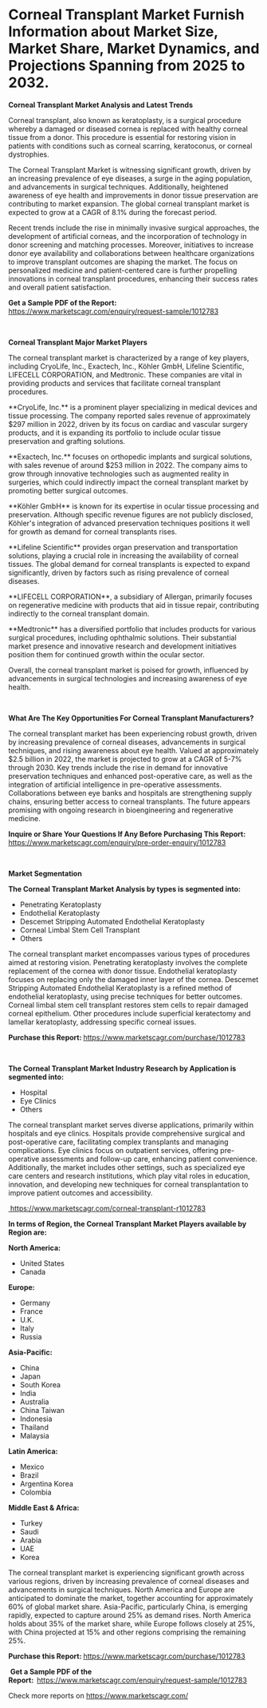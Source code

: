 <p><h1>Corneal Transplant Market Furnish Information about Market Size, Market Share, Market Dynamics, and Projections Spanning from 2025 to 2032.</h1></p><p><strong>Corneal Transplant Market Analysis and Latest Trends</strong></p>
<p><p>Corneal transplant, also known as keratoplasty, is a surgical procedure whereby a damaged or diseased cornea is replaced with healthy corneal tissue from a donor. This procedure is essential for restoring vision in patients with conditions such as corneal scarring, keratoconus, or corneal dystrophies. </p><p>The Corneal Transplant Market is witnessing significant growth, driven by an increasing prevalence of eye diseases, a surge in the aging population, and advancements in surgical techniques. Additionally, heightened awareness of eye health and improvements in donor tissue preservation are contributing to market expansion. The global corneal transplant market is expected to grow at a CAGR of 8.1% during the forecast period. </p><p>Recent trends include the rise in minimally invasive surgical approaches, the development of artificial corneas, and the incorporation of technology in donor screening and matching processes. Moreover, initiatives to increase donor eye availability and collaborations between healthcare organizations to improve transplant outcomes are shaping the market. The focus on personalized medicine and patient-centered care is further propelling innovations in corneal transplant procedures, enhancing their success rates and overall patient satisfaction.</p></p>
<p><strong>Get a Sample PDF of the Report:&nbsp;</strong> <a href="https://www.marketscagr.com/enquiry/request-sample/1012783?utm_campaign=2194&utm_medium=2&utm_source=Github&utm_content=ia&utm_term=07032025&utm_id=corneal-transplant">https://www.marketscagr.com/enquiry/request-sample/1012783</a></p>
<p>&nbsp;</p>
<p><strong>Corneal Transplant Major Market Players</strong></p>
<p><p>The corneal transplant market is characterized by a range of key players, including CryoLife, Inc., Exactech, Inc., Köhler GmbH, Lifeline Scientific, LIFECELL CORPORATION, and Medtronic. These companies are vital in providing products and services that facilitate corneal transplant procedures.</p><p>**CryoLife, Inc.** is a prominent player specializing in medical devices and tissue processing. The company reported sales revenue of approximately $297 million in 2022, driven by its focus on cardiac and vascular surgery products, and it is expanding its portfolio to include ocular tissue preservation and grafting solutions.</p><p>**Exactech, Inc.** focuses on orthopedic implants and surgical solutions, with sales revenue of around $253 million in 2022. The company aims to grow through innovative technologies such as augmented reality in surgeries, which could indirectly impact the corneal transplant market by promoting better surgical outcomes.</p><p>**Köhler GmbH** is known for its expertise in ocular tissue processing and preservation. Although specific revenue figures are not publicly disclosed, Köhler's integration of advanced preservation techniques positions it well for growth as demand for corneal transplants rises.</p><p>**Lifeline Scientific** provides organ preservation and transportation solutions, playing a crucial role in increasing the availability of corneal tissues. The global demand for corneal transplants is expected to expand significantly, driven by factors such as rising prevalence of corneal diseases.</p><p>**LIFECELL CORPORATION**, a subsidiary of Allergan, primarily focuses on regenerative medicine with products that aid in tissue repair, contributing indirectly to the corneal transplant domain.</p><p>**Medtronic** has a diversified portfolio that includes products for various surgical procedures, including ophthalmic solutions. Their substantial market presence and innovative research and development initiatives position them for continued growth within the ocular sector. </p><p>Overall, the corneal transplant market is poised for growth, influenced by advancements in surgical technologies and increasing awareness of eye health.</p></p>
<p>&nbsp;</p>
<p><strong>What Are The Key Opportunities For Corneal Transplant Manufacturers?</strong></p>
<p><p>The corneal transplant market has been experiencing robust growth, driven by increasing prevalence of corneal diseases, advancements in surgical techniques, and rising awareness about eye health. Valued at approximately $2.5 billion in 2022, the market is projected to grow at a CAGR of 5-7% through 2030. Key trends include the rise in demand for innovative preservation techniques and enhanced post-operative care, as well as the integration of artificial intelligence in pre-operative assessments. Collaborations between eye banks and hospitals are strengthening supply chains, ensuring better access to corneal transplants. The future appears promising with ongoing research in bioengineering and regenerative medicine.</p></p>
<p><strong>Inquire or Share Your Questions If Any Before Purchasing This Report:</strong> <a href="https://www.marketscagr.com/enquiry/pre-order-enquiry/1012783?utm_campaign=2194&utm_medium=2&utm_source=Github&utm_content=ia&utm_term=07032025&utm_id=corneal-transplant">https://www.marketscagr.com/enquiry/pre-order-enquiry/1012783</a></p>
<p>&nbsp;</p>
<p><strong>Market Segmentation</strong></p>
<p><strong>The Corneal Transplant Market Analysis by types is segmented into:</strong></p>
<p><ul><li>Penetrating Keratoplasty</li><li>Endothelial Keratoplasty</li><li>Descemet Stripping Automated Endothelial Keratoplasty</li><li>Corneal Limbal Stem Cell Transplant</li><li>Others</li></ul></p>
<p><p>The corneal transplant market encompasses various types of procedures aimed at restoring vision. Penetrating keratoplasty involves the complete replacement of the cornea with donor tissue. Endothelial keratoplasty focuses on replacing only the damaged inner layer of the cornea. Descemet Stripping Automated Endothelial Keratoplasty is a refined method of endothelial keratoplasty, using precise techniques for better outcomes. Corneal limbal stem cell transplant restores stem cells to repair damaged corneal epithelium. Other procedures include superficial keratectomy and lamellar keratoplasty, addressing specific corneal issues.</p></p>
<p><strong>Purchase this Report:&nbsp;</strong><a href="https://www.marketscagr.com/purchase/1012783?utm_campaign=2194&utm_medium=2&utm_source=Github&utm_content=ia&utm_term=07032025&utm_id=corneal-transplant">https://www.marketscagr.com/purchase/1012783</a></p>
<p>&nbsp;</p>
<p><strong>The Corneal Transplant Market Industry Research by Application is segmented into:</strong></p>
<p><ul><li>Hospital</li><li>Eye Clinics</li><li>Others</li></ul></p>
<p><p>The corneal transplant market serves diverse applications, primarily within hospitals and eye clinics. Hospitals provide comprehensive surgical and post-operative care, facilitating complex transplants and managing complications. Eye clinics focus on outpatient services, offering pre-operative assessments and follow-up care, enhancing patient convenience. Additionally, the market includes other settings, such as specialized eye care centers and research institutions, which play vital roles in education, innovation, and developing new techniques for corneal transplantation to improve patient outcomes and accessibility.</p></p>
<p><a href="https://www.marketscagr.com/corneal-transplant-r1012783?utm_campaign=2194&utm_medium=2&utm_source=Github&utm_content=ia&utm_term=07032025&utm_id=corneal-transplant">&nbsp;https://www.marketscagr.com/corneal-transplant-r1012783</a></p>
<p><strong>In terms of Region, the Corneal Transplant Market Players available by Region are:</strong></p>
<p>
    <p> <strong> North America: </strong>
        <ul>
            <li>United States</li>
            <li>Canada</li>
        </ul>
        </p> 
    <p> <strong> Europe: </strong>
        <ul>
            <li>Germany</li>
            <li>France</li>
            <li>U.K.</li>
            <li>Italy</li>
            <li>Russia</li>
        </ul>
        </p> 
    <p> <strong> Asia-Pacific: </strong>
        <ul>
            <li>China</li>
            <li>Japan</li>
            <li>South Korea</li>
            <li>India</li>
            <li>Australia</li>
            <li>China Taiwan</li>
            <li>Indonesia</li>
            <li>Thailand</li>
            <li>Malaysia</li>
        </ul>
        </p> 
    <p> <strong> Latin America: </strong>
        <ul>
            <li>Mexico</li>
            <li>Brazil</li>
            <li>Argentina Korea</li>
            <li>Colombia</li>
        </ul>
        </p> 
    <p> <strong> Middle East & Africa: </strong>
        <ul>
            <li>Turkey</li>
            <li>Saudi</li>
            <li>Arabia</li>
            <li>UAE</li>
            <li>Korea</li>
        </ul>
    </p>
    </p>
<p><p>The corneal transplant market is experiencing significant growth across various regions, driven by increasing prevalence of corneal diseases and advancements in surgical techniques. North America and Europe are anticipated to dominate the market, together accounting for approximately 60% of global market share. Asia-Pacific, particularly China, is emerging rapidly, expected to capture around 25% as demand rises. North America holds about 35% of the market share, while Europe follows closely at 25%, with China projected at 15% and other regions comprising the remaining 25%.</p></p>
<p><strong>Purchase this Report: </strong><a href="https://www.marketscagr.com/purchase/1012783?utm_campaign=2194&utm_medium=2&utm_source=Github&utm_content=ia&utm_term=07032025&utm_id=corneal-transplant">https://www.marketscagr.com/purchase/1012783</a></p>
<p>&nbsp;<strong>Get a Sample PDF of the Report:&nbsp;&nbsp;</strong><a href="https://www.marketscagr.com/enquiry/request-sample/1012783?utm_campaign=2194&utm_medium=2&utm_source=Github&utm_content=ia&utm_term=07032025&utm_id=corneal-transplant">https://www.marketscagr.com/enquiry/request-sample/1012783</a></p>
<p><strong></strong></p>
<p>Check more reports on <a href="https://www.marketscagr.com/?utm_campaign=2194&utm_medium=2&utm_source=Github&utm_content=ia&utm_term=07032025&utm_id=corneal-transplant">https://www.marketscagr.com/</a></p>